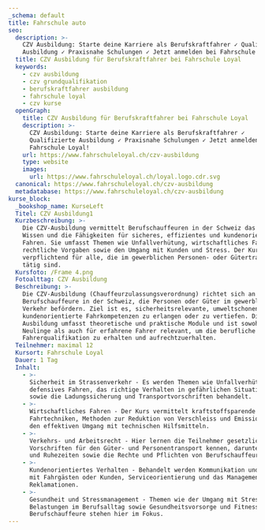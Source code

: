 ```yaml
---
_schema: default
title: Fahrschule auto
seo:
  description: >-
    CZV Ausbildung: Starte deine Karriere als Berufskraftfahrer ✓ Qualifizierte
    Ausbildung ✓ Praxisnahe Schulungen ✓ Jetzt anmelden bei Fahrschule Loyal!
  title: CZV Ausbildung für Berufskraftfahrer bei Fahrschule Loyal
  keywords:
    - czv ausbildung
    - czv grundqualifikation
    - berufskraftfahrer ausbildung
    - fahrschule loyal
    - czv kurse
  openGraph:
    title: CZV Ausbildung für Berufskraftfahrer bei Fahrschule Loyal
    description: >-
      CZV Ausbildung: Starte deine Karriere als Berufskraftfahrer ✓
      Qualifizierte Ausbildung ✓ Praxisnahe Schulungen ✓ Jetzt anmelden bei
      Fahrschule Loyal!
    url: https://www.fahrschuleloyal.ch/czv-ausbildung
    type: website
    images:
      url: https://www.fahrschuleloyal.ch/loyal.logo.cdr.svg
  canonical: https://www.fahrschuleloyal.ch/czv-ausbildung
  metadatabase: https://www.fahrschuleloyal.ch/czv-ausbildung
kurse_block:
  _bookshop_name: KurseLeft
  Titel: CZV Ausbildung1
  Kurzbeschreibung: >-
    Die CZV-Ausbildung vermittelt Berufschauffeuren in der Schweiz das nötige
    Wissen und die Fähigkeiten für sicheres, effizientes und kundenorientiertes
    Fahren. Sie umfasst Themen wie Unfallverhütung, wirtschaftliches Fahren,
    rechtliche Vorgaben sowie den Umgang mit Kunden und Stress. Der Kurs ist
    verpflichtend für alle, die im gewerblichen Personen- oder Gütertransport
    tätig sind.
  Kursfoto: /Frame 4.png
  Fotoalttag: CZV Ausbildung
  Beschreibung: >-
    Die CZV-Ausbildung (Chauffeurzulassungsverordnung) richtet sich an
    Berufschauffeure in der Schweiz, die Personen oder Güter im gewerblichen
    Verkehr befördern. Ziel ist es, sicherheitsrelevante, umweltschonende und
    kundenorientierte Fahrkompetenzen zu erlangen oder zu vertiefen. Die
    Ausbildung umfasst theoretische und praktische Module und ist sowohl für
    Neulinge als auch für erfahrene Fahrer relevant, um die berufliche
    Fahrerqualifikation zu erhalten und aufrechtzuerhalten.
  Teilnehmer: maximal 12
  Kursort: Fahrschule Loyal
  Dauer: 1 Tag
  Inhalt:
    - >-
      Sicherheit im Strassenverkehr - Es werden Themen wie Unfallverhütung und
      defensives Fahren, das richtige Verhalten in gefährlichen Situationen
      sowie die Ladungssicherung und Transportvorschriften behandelt.
    - >-
      Wirtschaftliches Fahren - Der Kurs vermittelt kraftstoffsparende
      Fahrtechniken, Methoden zur Reduktion von Verschleiss und Emissionen sowie
      den effektiven Umgang mit technischen Hilfsmitteln.
    - >-
      Verkehrs- und Arbeitsrecht - Hier lernen die Teilnehmer gesetzliche
      Vorschriften für den Güter- und Personentransport kennen, darunter Lenk-
      und Ruhezeiten sowie die Rechte und Pflichten von Berufschauffeuren.
    - >-
      Kundenorientiertes Verhalten - Behandelt werden Kommunikation und Umgang
      mit Fahrgästen oder Kunden, Serviceorientierung und das Management von
      Reklamationen.
    - >-
      Gesundheit und Stressmanagement - Themen wie der Umgang mit Stress und
      Belastungen im Berufsalltag sowie Gesundheitsvorsorge und Fitness für
      Berufschauffeure stehen hier im Fokus.
---
```

